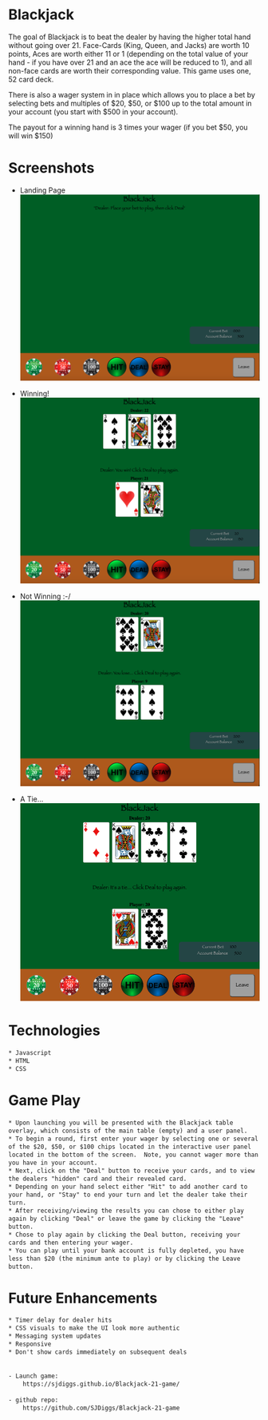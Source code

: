 # Blackjack

The goal of Blackjack is to beat the dealer by having the higher total hand without going over 21.  Face-Cards (King, Queen, and  Jacks) are worth 10 points, Aces are worth either 11 or 1 (depending on the total value of your hand - if you have over 21 and an ace the ace will be reduced to 1), and all non-face cards are worth their corresponding value.  This game uses one, 52 card deck.

There is also a wager system in in place which allows you to place a bet by selecting bets and multiples of $20, $50, or $100 up to the total amount in your account (you start with $500 in your account).

The payout for a winning hand is 3 times your wager (if you bet $50, you will win $150)

# Screenshots
 - Landing Page
 ![](./imgs/screenshots/BlackJack%20Initial%20Screen.png)

 - Winning!
 ![](./imgs/screenshots/BlackJack_Win.png)

 - Not Winning :-/
 ![](./imgs/screenshots/BlackJack_Lose.png)

 - A Tie...
 ![](./imgs/screenshots/BlackJack_Tie.png)

# Technologies
    * Javascript
    * HTML
    * CSS

# Game Play

    * Upon launching you will be presented with the Blackjack table overlay, which consists of the main table (empty) and a user panel.
    * To begin a round, first enter your wager by selecting one or several of the $20, $50, or $100 chips located in the interactive user panel located in the bottom of the screen.  Note, you cannot wager more than you have in your account.
    * Next, click on the "Deal" button to receive your cards, and to view the dealers "hidden" card and their revealed card.
    * Depending on your hand select either "Hit" to add another card to your hand, or "Stay" to end your turn and let the dealer take their turn.
    * After receiving/viewing the results you can chose to either play again by clicking "Deal" or leave the game by clicking the "Leave" button.
    * Chose to play again by clicking the Deal button, receiving your cards and then entering your wager.
    * You can play until your bank account is fully depleted, you have less than $20 (the minimum ante to play) or by clicking the Leave button.

# Future Enhancements

    * Timer delay for dealer hits
    * CSS visuals to make the UI look more authentic
    * Messaging system updates
    * Responsive 
    * Don't show cards immediately on subsequent deals


    - Launch game:
        https://sjdiggs.github.io/Blackjack-21-game/
    
    - github repo:
        https://github.com/SJDiggs/Blackjack-21-game